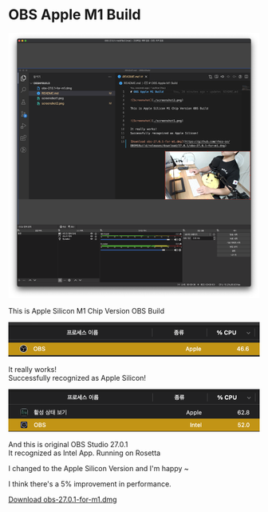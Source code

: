 # OBS Apple M1 Build

![Screenshot](./screenshot2.png)

This is Apple Silicon M1 Chip Version OBS Build


![Screenshot](./screenshot1.png)

It really works!  
Successfully recognized as Apple Silicon!


![Screenshot](./screenshot3.png)

And this is original OBS Studio 27.0.1  
It recognized as Intel App. Running on Rosetta

I changed to the Apple Silicon Version and I'm happy ~

I think there's a 5% improvement in performance.

[Download obs-27.0.1-for-m1.dmg](https://github.com/rhea-so/OBSM1Build/releases/download/27.0.1/obs-27.0.1-for-m1.dmg)